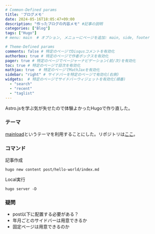 ```yaml
---
# Common-Defined params
title: 'ブログメモ'
date: 2024-05-16T18:05:47+09:00
description: "作ったブログの内容メモ" #記事の説明
categories: ["Blog"]
tags: ["Hugo"]
# menu: main  # オプション, メニューにページを追加: main, side, footer

# Theme-Defined params
comments: false # 特定のページでDisqusコメントを有効化
authorbox: true # 特定のページで作者ボックスを有効化
pager: true # 特定のページでページャーナビゲーション(前/次)を有効化
toc: true # 特定のページで目次を有効化
mathjax: true  # 特定のページでMathJaxを有効化
sidebar: "right" # サイドバーを特定のページで有効化(右側)
widgets:  # 特定のページでサイドバーウィジェットを有効化(順番)
  - "search"
  - "recent"
  - "taglist"
---
```


Astro.jsを学ぶ気が失せたので体験よかったHugoで作り直した。

### テーマ
[mainload](https://themes.gohugo.io/themes/mainroad/)というテーマを利用することにした。リポジトリは[ここ](https://github.com/Vimux/Mainroad/tree/master)。

### コマンド
記事作成
```
hugo new content post/hello-world/index.md
```

Local実行
```
hugo server -D
```
### 疑問
- post以下に配置する必要がある？
- 年月ごとのサイドバーは用意できるか
- 固定ページは用意できるのか